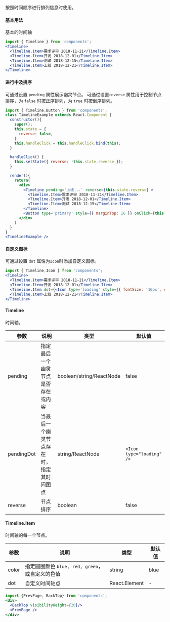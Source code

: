 
按照时间顺序进行排列信息时使用。

#### **基本用法**
基本的时间轴
```jsx
import { Timeline } from 'components';
<Timeline>
  <Timeline.Item>需求评审 2018-11-21</Timeline.Item>
  <Timeline.Item>开发 2018-12-01</Timeline.Item>
  <Timeline.Item>测试 2018-12-15</Timeline.Item>
  <Timeline.Item>上线 2018-12-21</Timeline.Item>
</Timeline>
```

#### **进行中及排序**
可通过设置 `pending` 属性展示幽灵节点。
可通过设置`reverse` 属性用于控制节点排序，为 `false` 时按正序排列，为 `true` 时按倒序排列。
```jsx
import { Timeline,Button } from 'components';
class TimelineExample extends React.Component {
  constructor(){
    super();
    this.state = {
      reverse: false,
    }
    this.handleClick = this.handleClick.bind(this);
  }

  handleClick() {
    this.setState({ reverse: !this.state.reverse });
  }

  render(){
    return(
      <div>
        <Timeline pending='上线...' reverse={this.state.reverse} >
          <Timeline.Item>需求评审 2018-11-21</Timeline.Item>
          <Timeline.Item>开发 2018-12-01</Timeline.Item>
          <Timeline.Item>测试 2018-12-15</Timeline.Item>
        </Timeline>
        <Button type='primary' style={{ marginTop: 16 }} onClick={this.handleClick}>转换顺序</Button>
      </div>
    )
  }
}
<TimelineExample />

```

#### **自定义图标**
可通过设置 `dot` 属性为`Icon`时添加自定义图标。
```jsx
import { Timeline,Icon } from 'components';
<Timeline>
  <Timeline.Item>需求评审 2018-11-21</Timeline.Item>
  <Timeline.Item>开发 2018-12-01</Timeline.Item>
  <Timeline.Item dot={<Icon type='loading' style={{ fontSize: '16px', color: 'red' }} />} >测试 2018-12-15</Timeline.Item>
  <Timeline.Item>上线 2018-12-21</Timeline.Item>
</Timeline>
```

#### **Timeline**
时间轴。

| 参数      | 说明                                     | 类型       | 默认值 |
|----------|----------------------------------------|------------|-------|
| pending  | 指定最后一个幽灵节点是否存在或内容 | boolean/string/ReactNode | false  |
| pendingDot | 当最后一个幽灵节点存在时，指定其时间图点 | string/ReactNode | `<Icon type="loading" />` |
| reverse | 节点排序 | boolean | false |

#### **Timeline.Item**

时间轴的每一个节点。

| 参数      | 说明                                     | 类型       | 默认值 |
|----------|------------------------------------------|------------|-------|
| color   | 指定圆圈颜色 `blue, red, green`，或自定义的色值 | string | blue  |
| dot   | 自定义时间轴点 | React.Element | -  |


```jsx noeditor
import {PrevPage, BackTop} from 'components';
<div>
  <BackTop visibilityHeight={20}/>
  <PrevPage />
</div>
```
